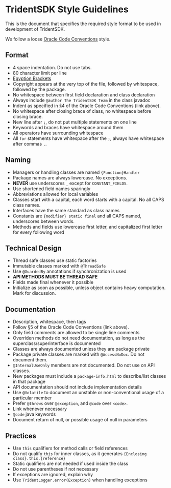 TridentSDK Style Guidelines
====
This is the document that specifies the required style format to be used in development of TridentSDK.

We follow a loose [Oracle Code Conventions](http://www.oracle.com/technetwork/java/codeconvtoc-136057.html) style.

## Format

- 4 space indentation. Do not use tabs.
- 80 character limit per line
- [Egyption Brackets](http://blog.codinghorror.com/new-programming-jargon/)
- Copyright appears at the very top of the file, followed by whitespace, followed by the package.
- No whitespace between first field declaration and class declaration
- Always include ```@author The TridentSDK Team``` in the class javadoc
- Indent as specified in §4 of the Oracle Code Conventions (link above).
- No whitespace after closing brace of class, no whitespace before closing brace.
- New line after ```;```, do not put multiple statements on one line
- Keywords and braces have whitespace around them
- All operators have surrounding whitespace
- All ```for``` statements have whitespace after the ```;```, always have whitespace after commas ```,```.

## Naming

- Managers or handling classes are named ```{Function}Handler```
- Package names are always lowercase. No exceptions.
- **NEVER** use underscores ```_``` except for ```CONSTANT_FIELDS```.
- Use shortened field names sparingly
- Abbreviations allowed for local variables
- Classes start with a capital, each word starts with a capital. No all CAPS class names.
- Interfaces have the same standard as class names
- Constants are ```{modifier} static final``` and all CAPS named, underscores between words.
- Methods and fields use lowercase first letter, and capitalized first letter for every following word

## Technical Design

- Thread safe classes use static factories
- Immutable classes marked with ```@ThreadSafe```
- Use ```@GuardedBy``` annotations if synchronization is used
- **API METHODS MUST BE THREAD SAFE**
- Fields made final whenever it possible
- Initialize as soon as possible, unless object contains heavy computation. Mark for discussion.

## Documentation

- Description, whitespace, then tags
- Follow §5 of the Oracle Code Conventions (link above).
- Only field comments are allowed to be single line comments
- Overriden methods do not need documentation, as long as the superclass/superinterface is documented
- Classes are always documented unless they are package private
- Package private classes are marked with ```@AccessNoDoc```. Do not document them.
- ```@InternalUseOnly``` members are not documented. Do not use on API classes.
- New packages must include a ```package-info.html``` to describe/list classes in that package
- API documentation should not include implementation details
- Use ```@Volatile``` to document an unstable or non-conventional usage of a particular member
- Prefer ```@throws``` over ```@exception```, and ```@code``` over ```<code>```.
- Link whenever necessary
- ```@code``` java keywords
- Document return of null, or possible usage of null in parameters

## Practices
- Use ```this``` qualifiers for method calls or field references
- Do not qualify ```this``` for inner classes, as it generates ```{Enclosing class}.this.{reference}```
- Static qualifiers are not needed if used inside the class
- Do not use parentheses if not necessary
- If exceptions are ignored, explain why
- Use ```TridentLogger.error(Exception)``` when handling exceptions
